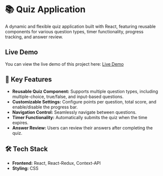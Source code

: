# 📚 **Quiz Application**

A dynamic and flexible quiz application built with React, featuring reusable components for various question types, timer functionality, progress tracking, and answer review.

## Live Demo
You can view the live demo of this project here: [Live Demo](https://quiz-app-89.netlify.app/) 

## 📝 **Key Features**
- **Reusable Quiz Component:** Supports multiple question types, including multiple-choice, true/false, and input-based questions.
- **Customizable Settings:** Configure points per question, total score, and enable/disable the progress bar.
- **Navigation Control:** Seamlessly navigate between questions.
- **Timer Functionality:** Automatically submits the quiz when the time expires.
- **Answer Review:** Users can review their answers after completing the quiz.

## 🛠️ **Tech Stack**
- **Frontend:** React, React-Redux, Context-API
- **Styling:** CSS
